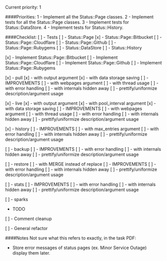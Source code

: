 Current priority: 1

####Priorities:
1 - Implement all the Status::Page classes.
2 - Implement tests for all the Status::Page classes.
3 - Implement tests for Status::DataStore.
4 - Implement tests for Status::History.

####Checklist:
[ ] - Tests
  [ ] - Status::Page
    [x] - Status::Page::Bitbucket
    [ ] - Status::Page::Cloudflare
    [ ] - Status::Page::Github
    [ ] - Status::Page::Rubygems
  [ ] - Status::DataStore
  [ ] - Status::History

[x] - Implement Status::Page::Bitbucket
[ ] - Implement Status::Page::Cloudflare
[ ] - Implement Status::Page::Github
[ ] - Implement Status::Page::Rubygems

[x] - pull
  [x] - with output argument
  [x] - with data storage saving
  [ ] - IMPROVEMENTS
    [ ] - with webpages argument
    [ ] - with thread usage
    [ ] - with error handling
    [ ] - with internals hidden away
    [ ] - prettify/uniformize description/argument usage

[x] - live
  [x] - with output argument
  [x] - with pool_interval argument
  [x] - with data storage saving
  [ ] - IMPROVEMENTS
    [ ] - with webpages argument
    [ ] - with thread usage
    [ ] - with error handling
    [ ] - with internals hidden away
    [ ] - prettify/uniformize description/argument usage

[x] - history
  [ ] - IMPROVEMENTS
    [ ] - with max_entries argument
    [ ] - with error handling
    [ ] - with internals hidden away
    [ ] - prettify/uniformize description/argument usage

[ ] - backup
  [ ] - IMPROVEMENTS
    [ ] - with error handling
    [ ] - with internals hidden away
    [ ] - prettify/uniformize description/argument usage

[ ] - restore
  [ ] - with MERGE instead of replace
  [ ] - IMPROVEMENTS
    [ ] - with error handling
    [ ] - with internals hidden away
    [ ] - prettify/uniformize description/argument usage

[ ] - stats
  [ ] - IMPROVEMENTS
    [ ] - with error handling
    [ ] - with internals hidden away
    [ ] - prettify/uniformize description/argument usage

[ ] - sparks
  - TODO

[ ] - Comment cleanup

[ ] - General refactor

####Notes
Not sure what this refers to exactly, in the task PDF:
  - Store error messages of status pages (ex. Minor Service Outage) display them later.
